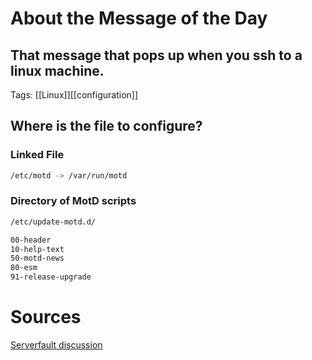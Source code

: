 # About the Message of the Day

## That message that pops up when you ssh to a linux machine.

Tags: [[Linux]][[configuration]]

## Where is the file to configure?

### Linked File

```bash
/etc/motd -> /var/run/motd
```

### Directory of MotD scripts

```bash
/etc/update-motd.d/

00-header
10-help-text
50-motd-news
80-esm
91-release-upgrade
```

# Sources

[Serverfault discussion](https://serverfault.com/questions/407033)
